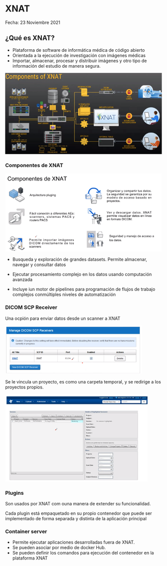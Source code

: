 # XNAT

Fecha: 23 Noviembre 2021 
## ¿Qué es XNAT?

* Plataforma de software de informática médica de código abierto
* Orientada a la ejecución de investigación con imágenes médicas
* Importar, almacenar, procesar y distribuir imágenes y otro tipo de información del estudio de manera segura. 

![picture 1](images/ac782247633dfa43b26d65b0c558ec2d528db199c66d13201abd01bb8e04856a.png)  

### Componentes de XNAT
![picture 2](images/72a50d5d587196744824e66bfdb5477aa8505feed84e49ac31fb86696389363d.png)  

* Busqueda y exploración de grandes datasets. Permite almacenar, navegar y consultar datos

* Ejecutar procesamiento complejo en los datos usando computación avanzada
* Incluye iun motor de pipelines para programación de flujos de trabajo complejos conmúltiples niveles de automatización 

### DICOM SCP Receiver

Una ocpión para enviar datos desde un scanner a XNAT

![picture 3](images/e9c7e9335cc8a1aa7ac18b17c39c681af95c319dfb00e66bff89e7d591a3469a.png)  

Se le vincula un proyecto, es como una carpeta temporal, y se redirige a los proyectos propios. 

![picture 4](images/85c155c27e77851782aca56ac1f2c794ee4f2a2ef70beba7ef934ca622af5f7e.png)  

### Plugins

Son usados por XNAT com ouna manera de extender su funcionalidad.

Cada plugin está empaquetado en su propio contenedor que puede ser implementado de forma separada y distinta de la aplicación principal

### Container server

* Permite ejecutar aplicaciones desarrolladas fuera de XNAT. 
* Se pueden asociar por medio de docker Hub.
* Se pueden definir los comandos para ejecución del contenedor en la plataforma XNAT



